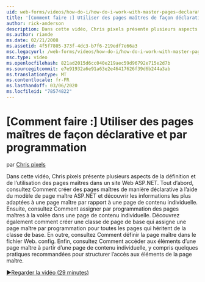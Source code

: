 ```yaml
---
uid: web-forms/videos/how-do-i/how-do-i-work-with-master-pages-declaratively-and-programmatically
title: '[Comment faire :] Utiliser des pages maîtres de façon déclarative et par programmation | Microsoft Docs'
author: rick-anderson
description: Dans cette vidéo, Chris pixels présente plusieurs aspects de la définition et de l’utilisation des pages maîtres dans un site Web ASP.NET. Tout d’abord, consultez Comment créer des pages maîtres déclaratives...
ms.author: riande
ms.date: 02/21/2008
ms.assetid: 4f5f7805-373f-4dc3-b7f6-219edf7e66a3
msc.legacyurl: /web-forms/videos/how-do-i/how-do-i-work-with-master-pages-declaratively-and-programmatically
msc.type: video
ms.openlocfilehash: 821ad2015d6cc040e219aec59d96792e715e2d7b
ms.sourcegitcommit: e7e91932a6e91a63e2e46417626f39d6b244a3ab
ms.translationtype: MT
ms.contentlocale: fr-FR
ms.lasthandoff: 03/06/2020
ms.locfileid: "78574822"
---
```

# <a name="how-do-i-work-with-master-pages-declaratively-and-programmatically"></a>[Comment faire :] Utiliser des pages maîtres de façon déclarative et par programmation

par [Chris pixels](https://twitter.com/chrispels)

Dans cette vidéo, Chris pixels présente plusieurs aspects de la définition et de l’utilisation des pages maîtres dans un site Web ASP.NET. Tout d’abord, consultez Comment créer des pages maîtres de manière déclarative à l’aide du modèle de page maître ASP.NET et découvrir les informations les plus adaptées à une page maître par rapport à une page de contenu individuelle. Ensuite, consultez Comment assigner par programmation des pages maîtres à la volée dans une page de contenu individuelle. Découvrez également comment créer une classe de page de base qui assigne une page maître par programmation pour toutes les pages qui héritent de la classe de base. En outre, consultez Comment définir la page maître dans le fichier Web. config. Enfin, consultez Comment accéder aux éléments d’une page maître à partir d’une page de contenu individuelle, y compris quelques pratiques recommandées pour structurer l’accès aux éléments de la page maître.

[&#9654;Regarder la vidéo (29 minutes)](https://channel9.msdn.com/Blogs/ASP-NET-Site-Videos/how-do-i-work-with-master-pages-declaratively-and-programmatically)

